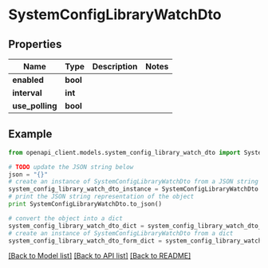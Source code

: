 # SystemConfigLibraryWatchDto


## Properties

Name | Type | Description | Notes
------------ | ------------- | ------------- | -------------
**enabled** | **bool** |  | 
**interval** | **int** |  | 
**use_polling** | **bool** |  | 

## Example

```python
from openapi_client.models.system_config_library_watch_dto import SystemConfigLibraryWatchDto

# TODO update the JSON string below
json = "{}"
# create an instance of SystemConfigLibraryWatchDto from a JSON string
system_config_library_watch_dto_instance = SystemConfigLibraryWatchDto.from_json(json)
# print the JSON string representation of the object
print SystemConfigLibraryWatchDto.to_json()

# convert the object into a dict
system_config_library_watch_dto_dict = system_config_library_watch_dto_instance.to_dict()
# create an instance of SystemConfigLibraryWatchDto from a dict
system_config_library_watch_dto_form_dict = system_config_library_watch_dto.from_dict(system_config_library_watch_dto_dict)
```
[[Back to Model list]](../README.md#documentation-for-models) [[Back to API list]](../README.md#documentation-for-api-endpoints) [[Back to README]](../README.md)


